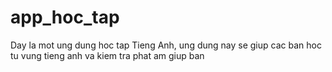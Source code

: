 # app_hoc_tap
Day la mot ung dung hoc tap Tieng Anh, ung dung nay se giup cac ban hoc tu vung tieng anh va kiem tra phat am giup ban